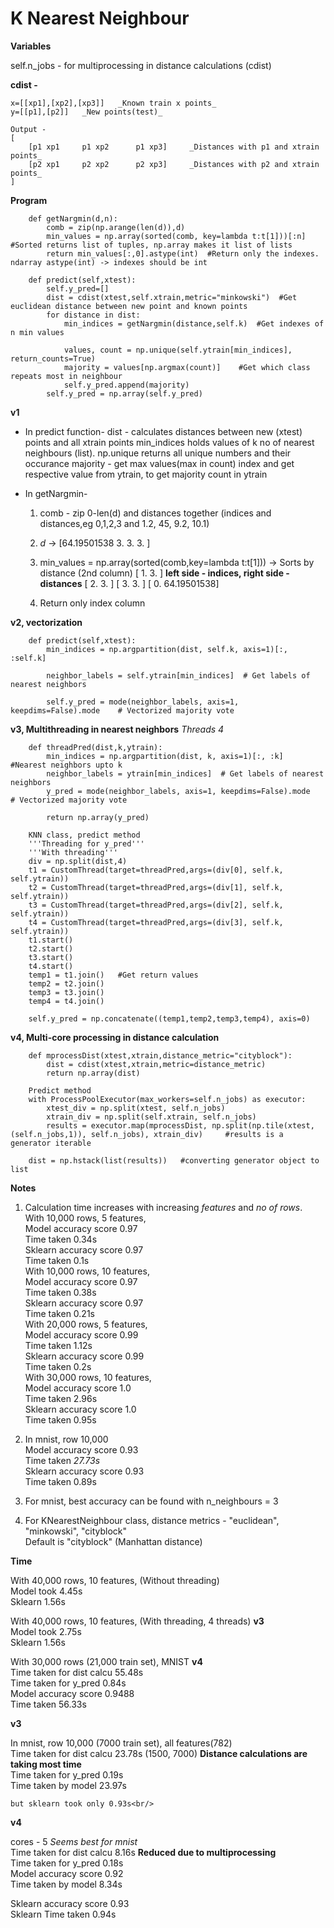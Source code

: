 # K Nearest Neighbour

**Variables**

self.n_jobs - for multiprocessing in distance calculations (cdist)


**cdist -**

```
x=[[xp1],[xp2],[xp3]]   _Known train x points_
y=[[p1],[p2]]   _New points(test)_

Output -
[
    [p1 xp1     p1 xp2      p1 xp3]     _Distances with p1 and xtrain points_
    [p2 xp1     p2 xp2      p2 xp3]     _Distances with p2 and xtrain points_
]
```


**Program**

```
    def getNargmin(d,n):
        comb = zip(np.arange(len(d)),d)
        min_values = np.array(sorted(comb, key=lambda t:t[1]))[:n]  #Sorted returns list of tuples, np.array makes it list of lists
        return min_values[:,0].astype(int)  #Return only the indexes. ndarray astype(int) -> indexes should be int

    def predict(self,xtest):
        self.y_pred=[]
        dist = cdist(xtest,self.xtrain,metric="minkowski")  #Get euclidean distance between new point and known points
        for distance in dist:
            min_indices = getNargmin(distance,self.k)  #Get indexes of n min values

            values, count = np.unique(self.ytrain[min_indices], return_counts=True)
            majority = values[np.argmax(count)]    #Get which class repeats most in neighbour
            self.y_pred.append(majority)
        self.y_pred = np.array(self.y_pred)
```


**v1**

* In predict function-
    dist - calculates distances between new (xtest) points and all xtrain points
    min_indices holds values of k no of nearest neighbours (list).
    np.unique returns all unique numbers and their occurance
    majority - get max values(max in count) index and get respective value from ytrain, to get majority count in ytrain

* In getNargmin-
    1. comb - zip 0-len(d) and distances together (indices and distances,eg 0,1,2,3 and 1.2, 45, 9.2, 10.1)
    2. _d_ -> [64.19501538  3.          3.          3.        ]

    3. min_values = np.array(sorted(comb,key=lambda t:t[1])) -> 
       Sorts by distance (2nd column)
        [ 1.          3.        ]   **left side - indices, right side - distances**
        [ 2.          3.        ]
        [ 3.          3.        ]
        [ 0.         64.19501538]

    4. Return only index column


**v2, vectorization**

```
    def predict(self,xtest):
        min_indices = np.argpartition(dist, self.k, axis=1)[:, :self.k]
        
        neighbor_labels = self.ytrain[min_indices]  # Get labels of nearest neighbors
        
        self.y_pred = mode(neighbor_labels, axis=1, keepdims=False).mode    # Vectorized majority vote
```

**v3, Multithreading in nearest neighbors**
_Threads 4_

```
    def threadPred(dist,k,ytrain):
        min_indices = np.argpartition(dist, k, axis=1)[:, :k]     #Nearest neighbors upto k
        neighbor_labels = ytrain[min_indices]  # Get labels of nearest neighbors
        y_pred = mode(neighbor_labels, axis=1, keepdims=False).mode    # Vectorized majority vote

        return np.array(y_pred)

    KNN class, predict method
    '''Threading for y_pred'''
    '''With threading'''
    div = np.split(dist,4)
    t1 = CustomThread(target=threadPred,args=(div[0], self.k, self.ytrain))
    t2 = CustomThread(target=threadPred,args=(div[1], self.k, self.ytrain))
    t3 = CustomThread(target=threadPred,args=(div[2], self.k, self.ytrain))
    t4 = CustomThread(target=threadPred,args=(div[3], self.k, self.ytrain))
    t1.start()
    t2.start()
    t3.start()
    t4.start()
    temp1 = t1.join()   #Get return values
    temp2 = t2.join()
    temp3 = t3.join()
    temp4 = t4.join()

    self.y_pred = np.concatenate((temp1,temp2,temp3,temp4), axis=0)
```


**v4, Multi-core processing in distance calculation**

```
    def mprocessDist(xtest,xtrain,distance_metric="cityblock"):
        dist = cdist(xtest,xtrain,metric=distance_metric)
        return np.array(dist)

    Predict method
    with ProcessPoolExecutor(max_workers=self.n_jobs) as executor:
        xtest_div = np.split(xtest, self.n_jobs)
        xtrain_div = np.split(self.xtrain, self.n_jobs)
        results = executor.map(mprocessDist, np.split(np.tile(xtest,(self.n_jobs,1)), self.n_jobs), xtrain_div)     #results is a generator iterable

    dist = np.hstack(list(results))   #converting generator object to list
```



**Notes**

1. Calculation time increases with increasing _features_ and _no of rows_.<br/>
    With 10,000 rows, 5 features,<br/>
        Model accuracy score 0.97<br/>
        Time taken 0.34s<br/>
        Sklearn accuracy score 0.97<br/>
        Time taken 0.1s<br/>
    With 10,000 rows, 10 features,<br/>
        Model accuracy score 0.97<br/>
        Time taken 0.38s<br/>
        Sklearn accuracy score 0.97<br/>
        Time taken 0.21s<br/>
    With 20,000 rows, 5 features,<br/>
        Model accuracy score 0.99<br/>
        Time taken 1.12s<br/>
        Sklearn accuracy score 0.99<br/>
        Time taken 0.2s<br/>
    With 30,000 rows, 10 features,<br/>
        Model accuracy score 1.0<br/>
        Time taken 2.96s<br/>
        Sklearn accuracy score 1.0<br/>
        Time taken 0.95s

2. In mnist, row 10,000<br/>
    Model accuracy score 0.93<br/>
    Time taken _27.73s_<br/>
    Sklearn accuracy score 0.93<br/>
    Time taken 0.89s<br/>

3. For mnist, best accuracy can be found with n_neighbours = 3

4. For KNearestNeighbour class, distance metrics - "euclidean", "minkowski", "cityblock"<br/>
    Default is "cityblock" (Manhattan distance)



**Time**

With 40,000 rows, 10 features, (Without threading)<br/>
    Model took 4.45s<br/>
    Sklearn 1.56s<br/>

With 40,000 rows, 10 features, (With threading, 4 threads) **v3**<br/>
    Model took 2.75s<br/>
    Sklearn 1.56s<br/>

With 30,000 rows (21,000 train set), MNIST **v4**<br/>
    Time taken for dist calcu 55.48s<br/>
    Time taken for y_pred 0.84s<br/>
    Model accuracy score 0.9488<br/>
    Time taken 56.33s<br/>



**v3**

In mnist, row 10,000 (7000 train set), all features(782)<br/>
    Time taken for dist calcu 23.78s (1500, 7000)   **Distance calculations are taking most time**<br/>
    Time taken for y_pred 0.19s<br/>
    Time taken by model 23.97s<br/>

    but sklearn took only 0.93s<br/>


**v4**

cores - 5   _Seems best for mnist_<br/>
Time taken for dist calcu 8.16s     **Reduced due to multiprocessing**<br/>
Time taken for y_pred 0.18s<br/>
Model accuracy score 0.92<br/>
Time taken by model 8.34s<br/>

Sklearn accuracy score 0.93<br/>
Sklearn Time taken 0.94s
